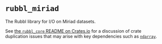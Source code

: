 # `rubbl_miriad`

The Rubbl library for I/O on Miriad datasets.

See [the `rubbl_core` README on Crates.io][1] for a discussion of crate
duplication issues that may arise with key dependencies such as [`ndarray`][2].

[1]: https://crates.io/crates/rubbl_core/
[2]: https://crates.io/crates/ndarray/
